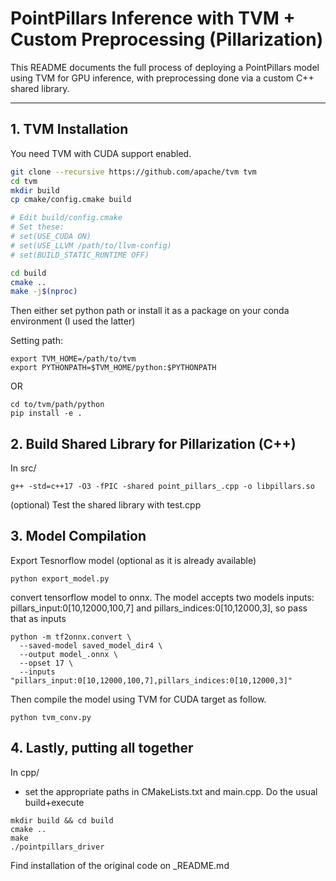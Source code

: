 # PointPillars Inference with TVM + Custom Preprocessing (Pillarization)

This README documents the full process of deploying a PointPillars model using TVM for GPU inference, with preprocessing done via a custom C++ shared library.

---

## 1. TVM Installation

You need TVM with CUDA support enabled.

```bash
git clone --recursive https://github.com/apache/tvm tvm
cd tvm
mkdir build
cp cmake/config.cmake build

# Edit build/config.cmake
# Set these:
# set(USE_CUDA ON)
# set(USE_LLVM /path/to/llvm-config)
# set(BUILD_STATIC_RUNTIME OFF)

cd build
cmake ..
make -j$(nproc)

```
Then either set python path or install it as a package on your conda environment (I used the latter)

Setting path: 
```
export TVM_HOME=/path/to/tvm
export PYTHONPATH=$TVM_HOME/python:$PYTHONPATH
```

OR 

```
cd to/tvm/path/python
pip install -e .
```
## 2. Build Shared Library for Pillarization (C++)
In src/

```
g++ -std=c++17 -O3 -fPIC -shared point_pillars_.cpp -o libpillars.so

```
(optional) Test the shared library with test.cpp
## 3. Model Compilation
Export Tesnorflow model (optional as it is already available)

```
python export_model.py
```

convert tensorflow model to onnx. The model accepts two models inputs: pillars_input:0[10,12000,100,7] and pillars_indices:0[10,12000,3], so pass that as inputs

```
python -m tf2onnx.convert \
  --saved-model saved_model_dir4 \
  --output model_.onnx \
  --opset 17 \
  --inputs "pillars_input:0[10,12000,100,7],pillars_indices:0[10,12000,3]"
```

Then compile the model using TVM for CUDA target as follow.

```
python tvm_conv.py
```

## 4. Lastly, putting all together
In cpp/
- set the appropriate paths in CMakeLists.txt and main.cpp. Do the usual build+execute

```
mkdir build && cd build
cmake ..
make 
./pointpillars_driver
```

Find installation of the original code on _README.md